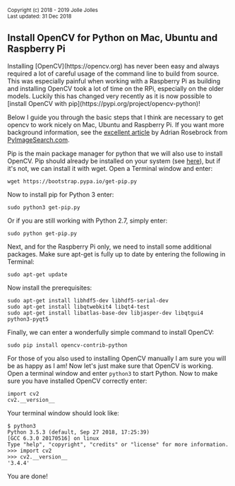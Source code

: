 <small>Copyright (c) 2018 - 2019 Jolle Jolles<br/>
Last updated: 31 Dec 2018</small>

<h2>Install OpenCV for Python on Mac, Ubuntu and Raspberry Pi</h2>
Installing [OpenCV](https://opencv.org) has never been easy and always required a lot of careful usage of the command line to build from source. This was especially painful when working with a Raspberry Pi as building and installing OpenCV took a lot of time on the RPi, especially on the older models. Luckily this has changed very recently as it is now possible to [install OpenCV with pip](https://pypi.org/project/opencv-python)!

Below I guide you through the basic steps that I think are necessary to get opencv to work nicely on Mac, Ubuntu and Raspberry Pi. If you want more background information, see the [excellent article](https://www.pyimagesearch.com/2018/09/19/pip-install-opencv/) by Adrian Rosebrock from [PyImageSearch.com](http://PyImageSearch.com).

Pip is the main package manager for python that we will also use to install OpenCV. Pip should already be installed on your system (see [here](https://pip.pypa.io/en/stable/installing/)), but if it's not, we can install it with wget. Open a Terminal window and enter:

`wget https://bootstrap.pypa.io/get-pip.py`

Now to install pip for Python 3 enter:

`sudo python3 get-pip.py`

Or if you are still working with Python 2.7, simply enter:

`sudo python get-pip.py`

Next, and for the Raspberry Pi only, we need to install some additional packages. Make sure apt-get is fully up to date by entering the following in Terminal:

`sudo apt-get update`

Now install the prerequisites:

```
sudo apt-get install libhdf5-dev libhdf5-serial-dev
sudo apt-get install libqtwebkit4 libqt4-test
sudo apt-get install libatlas-base-dev libjasper-dev libqtgui4 python3-pyqt5
```

Finally, we can enter a wonderfully simple command to install OpenCV:

`sudo pip install opencv-contrib-python`

For those of you also used to installing OpenCV manually I am sure you will be as happy as I am! Now let's just make sure that OpenCV is working. Open a terminal window and enter `python3` to start Python. Now to make sure you have installed OpenCV correctly enter:

```
import cv2
cv2.__version__
```

Your terminal window should look like:

```
$ python3
Python 3.5.3 (default, Sep 27 2018, 17:25:39)
[GCC 6.3.0 20170516] on linux
Type "help", "copyright", "credits" or "license" for more information.
>>> import cv2
>>> cv2.__version__
'3.4.4'
```

You are done!
